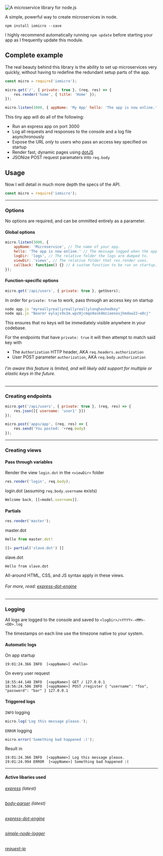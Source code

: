 ![A microservice library for node.js](https://sto.narrownode.net/github/iomicro.png)

A simple, powerful way to create microservices in node.

```
npm install iomicro --save
```
I highly recommend automatically running ``` npm update ``` before starting your app as I frequently update this module. 

Complete example
------

The real beauty behind this library is the ability to set up microservices very quickly, without having to redefine the redundant setup parts of the app.
```javascript
const micro = require('iomicro');

micro.get('/', { private: true }, (req, res) => {
    res.render('home', { title: 'Home' });
});

micro.listen(3000, { appName: 'My App' hello: 'The app is now online.' }); 
```
This tiny app will do all of the following:
* Run an express app on port 3000
* Log all requests and responses to the console and a log file asynchronously 
* Expose the URL *only* to users who pass an access key specified on startup
* Render fast, dynamic pages using [dotJS](http://olado.github.io/doT)
* JSONize POST request paramaters into ```req.body```

Usage
-----

Now I will detail in much more depth the specs of the API.

```javascript
const micro = require('iomicro');
```

<hr>

### Options
No options are required, and can be ommitted entirely as a parameter.

#### Global options
```javascript
micro.listen(3000, {
    appName: 'Microservice', // The name of your app.
    hello: 'The app is now online.' // The message logged when the app starts up.
    logDir: 'logs', // The relative folder the logs are dumped to.
    viewDir: 'views', // The relative folder that res.render uses.
    callback: function() {} // A custom function to be run on startup.
});
```

#### Function-specific options
```javascript
micro.get('/api/users', { private: true }, getUsers);
```
In order for ``` private: true ``` to work, pass through an access key on startup
```javascript
node app.js "myreallyreallyreallyreallylonghashedkey"
node api.js "Bearer eylajs9x1m.wpz0jcmqo9askdmzioenosjhmdow22~o0cj"
```
This ensures that no keys will be immediately visible anywhere in your codebase.

For the endpoints that have ``` private: true ``` it will then attempt to match said key with
* The ```Authorization``` HTTP header, AKA ```req.headers.authorization```
* User POST parameter ```authorization```, AKA ```req.body.authorization```

###### I'm aware this feature is limited, and will likely add support for multiple or elastic keys in the future.
<hr>

### Creating endpoints
```javascript
micro.get('/api/users', { private: true }, (req, res) => {
    res.json([{ username: 'user1' }])
});
```
```javascript
micro.post('apps/app', (req, res) => {
    res.send('You posted: '+req.body)
});
```

<hr>

### Creating views

#### Pass through variables
Render the view ```login.dot``` in the ```<viewDir>``` folder
```javascript
res.render('login', req.body);
```

login.dot (assuming ```req.body.username``` exists)
```javascript
Welcome back, [[=model.username]].
```


#### Partials
```javascript
res.render('master');
```

master.dot
```javascript
Hello from master.dot!

[[= partial('slave.dot') ]]  
```
slave.dot
```
Hello from slave.dot
```


All-around HTML, CSS, and JS syntax apply in these views.

###### For more, read: [express-dot-engine](https://www.npmjs.com/package/express-dot-engine)

<hr>

### Logging
All logs are logged to the console and saved to ```<logDir>/<YYYY>-<MM>-<DD>.log```

The timestamps on each line use the timezone native to your system.

#### Automatic logs
On app startup
```
19:01:24.366 INFO  [<appName>] <hello>
```

On every user request
```
18:55:44.148 INFO  [<appName>] GET / 127.0.0.1
18:56:24.506 INFO  [<appName>] POST /register { "username": "foo", "password": "bar" } 127.0.0.1
```

#### Triggered logs
```INFO``` logging
```javascript
micro.log('Log this message please.');
```

```ERROR``` logging
```javascript
micro.error('Something bad happened :(');
```

Result in
```
19:01:24.366 INFO  [<appName>] Log this message please.
19:01:24.994 ERROR  [<appName>] Something bad happened :(
```

<hr>

#### Active libaries used
###### [express](https://www.npmjs.com/package/express) (latest)
###### [body-parser](https://www.npmjs.com/package/body-parser) (latest)
###### [express-dot-engine](https://www.npmjs.com/package/express-dot-engine)
###### [simple-node-logger](https://www.npmjs.com/package/simple-node-logger)
###### [request-ip](https://www.npmjs.com/package/request-ip)

